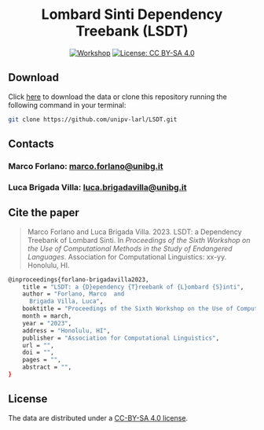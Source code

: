 <div align="center">

# Lombard Sinti Dependency Treebank (LSDT)

[![Workshop](https://img.shields.io/badge/workshop-ComputEL--6-blue.svg)](https://www.hitz.eus/gwc2023/)
[![License: CC BY-SA 4.0](https://img.shields.io/badge/License-CC%20BY--SA%204.0-lightgrey.svg)](https://creativecommons.org/licenses/by-sa/4.0/)

</div>

## Download

Click [here](https://github.com/unipv-larl/LSDT/archive/master.zip) to download the data or clone this repository running the following command in your terminal:

```sh
git clone https://github.com/unipv-larl/LSDT.git
```

## Contacts

### Marco Forlano: [marco.forlano@unibg.it](mailto:marco.forlano@unibg.it)

### Luca Brigada Villa: [luca.brigadavilla@unibg.it](mailto:luca.brigadavilla@unibg.it)

## Cite the paper

> Marco Forlano and Luca Brigada Villa. 2023. LSDT: a Dependency Treebank of Lombard Sinti. In *Proceedings of the Sixth Workshop on the Use of Computational Methods in the Study of Endangered Languages*. Association for Computational Linguistics: xx-yy. Honolulu, HI.

```sh
@inproceedings{forlano-brigadavilla2023,
    title = "LSDT: a {D}ependency {T}reebank of {L}ombard {S}inti",
    author = "Forlano, Marco  and
      Brigada Villa, Luca",
    booktitle = "Proceedings of the Sixth Workshop on the Use of Computational Methods in the Study of Endangered Languages",
    month = march,
    year = "2023",
    address = "Honolulu, HI",
    publisher = "Association for Computational Linguistics",
    url = "",
    doi = "",
    pages = "",
    abstract = "",
}
```

## License

The data are distributed under a [CC-BY-SA 4.0 license](https://creativecommons.org/licenses/by-sa/4.0/).
